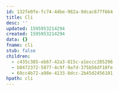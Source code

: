 ```yaml
---
id: 132fe0fe-fc74-4dbe-982a-9dcac677f664
title: Cli
desc: ''
updated: 1595953214294
created: 1595953214294
data: {}
fname: cli
stub: false
children:
  - c435c385-eb67-42a3-815c-a1eccc285296
  - b8472372-5877-4c9f-9afd-375b56df18fe
  - 69cc4b72-a98e-4133-8dcc-2b45d2456101
hpath: cli
---
```


